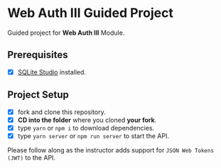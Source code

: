 # Web Auth III Guided Project

Guided project for **Web Auth III** Module.

## Prerequisites

- [x] [SQLite Studio](https://sqlitestudio.pl/index.rvt?act=download) installed.

## Project Setup

- [x] fork and clone this repository.
- [x] **CD into the folder** where you cloned **your fork**.
- [x] type `yarn` or `npm i` to download dependencies.
- [x] type `yarn server` or `npm run server` to start the API.

Please follow along as the instructor adds support for `JSON Web Tokens (JWT)` to the API.
